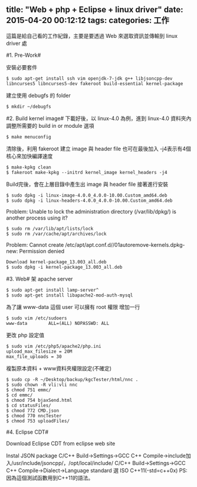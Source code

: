 title: "Web + php + Eclipse + linux driver"
date: 2015-04-20 00:12:12
tags:
categories: 工作
---
這篇是給自己看的工作紀錄，主要是要透過 Web 來選取資訊並傳輸到 linux driver 處

#1. Pre-Work#

安裝必要套件
```{bash}
$ sudo apt-get install ssh vim openjdk-7-jdk g++ libjsoncpp-dev libncurses5 libncurses5-dev fakeroot build-essential kernel-package
```
建立使用 debugfs 的 folder
```{bash}
$ mkdir ~/debugfs
```

#2. Build kernel image#
下載好後，以 linux-4.0 為例，進到 linux-4.0 資料夾內
調整所需要的 build in or module 選項
```{bash}
$ make menuconfig
```

清除後，利用 fakeroot 建立 image 與 header file
也可在最後加入 -j4表示有4個核心來加快編譯速度
```{bash}
$ make-kpkg clean
$ fakeroot make-kpkg --initrd kernel_image kernel_headers -j4
```

Build完後，會在上層目錄中產生出 image 與 header file
接著進行安裝
```{bash}
$ sudo dpkg -i linux-image-4.0.0_4.0.0-10.00.Custom_amd64.deb
$ sudo dpkg -i linux-headers-4.0.0_4.0.0-10.00.Custom_amd64.deb
```

Problem: Unable to lock the administration directory (/var/lib/dpkg/) is another process using it?

```{bash}
$ sudo rm /var/lib/apt/lists/lock
$ sudo rm /var/cache/apt/archives/lock
```

Problem: Cannot create /etc/apt/apt.conf.d//01autoremove-kernels.dpkg-new: Permission denied
```{bash}
Download kernel-package_13.003_all.deb
$ sudo dpkg -i kernel-package_13.003_all.deb
```

#3. Web#
架 apache server
```{bash}
$ sudo apt-get install lamp-server^
$ sudo apt-get install libapache2-mod-auth-mysql
```

為了讓 www-data 這個 user 可以擁有 root 權限
增加一行
```{bash}
$ sudo vim /etc/sudoers
www-data        ALL=(ALL) NOPASSWD: ALL
```

更改 php 設定值
```{bash}
$ sudo vim /etc/php5/apache2/php.ini
upload_max_filesize = 20M
max_file_uploads = 30
```
複製原本資料 + www資料夾權限設定(不確定)
```{bash}
$ sudo cp -R ~/Desktop/backup/kgcTester/html/nnc .
$ sudo chown -R vli:vli nnc
$ chmod 751 emmc/
$ cd emmc/
$ chmod 754 bjaxSend.html
$ cd statusFiles/
$ chmod 772 CMD.json
$ chmod 770 nncTester
$ chmod 753 uploadFiles/
```

#4. Eclipse CDT#

Download Eclipse CDT from eclipse web site

Instal JSON package
C/C++ Build->Settings->GCC C++  Compile->include加入/usr/include/jsoncpp/，/opt/local/include/
C/C++ Build->Settings->GCC C++  Compile->Dialect->Language standard 選   ISO C++11(-std=c++0x) PS:因為這個測試函數用到C++11的語法。






